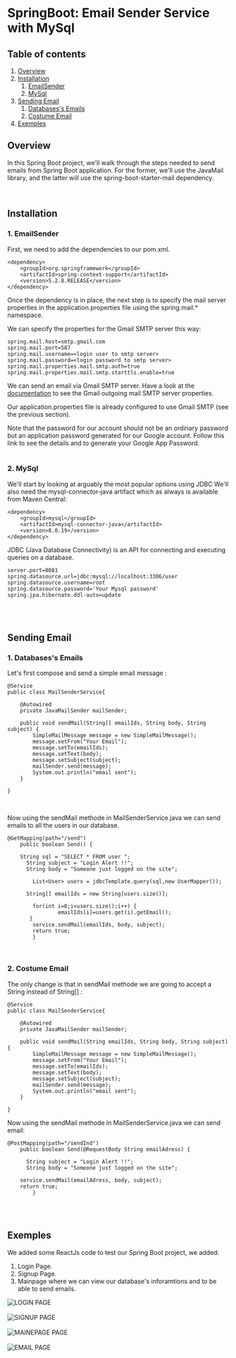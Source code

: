# SpringBoot: Email Sender Service with MySql

## Table of contents

1. [Overview](#Overview)
2. [Installation](#installation)
    1. [EmailSender](#EmailSender)
    2. [MySql](#MySql)
4. [Sending Email](#Sending_Email)
    1. [Databases's Emails](#Db-Email)
    2. [Costume Email](@Costume-Email)
5. [Exemples](#Exemples)


## Overview<a name="Overview"></a>

In this Spring Boot project,  we'll walk through the steps needed to send emails from Spring Boot application. For the former, we'll use the JavaMail library, and the latter will use the spring-boot-starter-mail dependency.


<br/>

## Installation<a name="installation"></a>

### 1. EmailSender<a name="EmailSender"></a>


First, we need to add the dependencies to our pom.xml.


```
<dependency>
    <groupId>org.springframework</groupId>
    <artifactId>spring-context-support</artifactId>
    <version>5.2.8.RELEASE</version>
</dependency>
```


Once the dependency is in place, the next step is to specify the mail server properties in the application.properties file using the spring.mail.* namespace.

We can specify the properties for the Gmail SMTP server this way:

```
spring.mail.host=smtp.gmail.com
spring.mail.port=587
spring.mail.username=<login user to smtp server>
spring.mail.password=<login password to smtp server>
spring.mail.properties.mail.smtp.auth=true
spring.mail.properties.mail.smtp.starttls.enable=true
```

We can send an email via Gmail SMTP server. Have a look at the [documentation](https://support.google.com/mail/answer/7104828?hl=en&rd=3&visit_id=637812960575206948-2906502522) to see the Gmail outgoing mail SMTP server properties.

Our application.properties file is already configured to use Gmail SMTP (see the previous section).

Note that the password for our account should not be an ordinary password but an application password generated for our Google account. Follow this link to see the details and to generate your Google App Password.
<br/><br/>

### 2. MySql<a name="MySql"></a>

We'll start by looking at arguably the most popular options using JDBC
We'll also need the mysql-connector-java artifact which as always is available from Maven Central:

```
<dependency>
    <groupId>mysql</groupId>
    <artifactId>mysql-connector-java</artifactId>
    <version>8.0.19</version>
</dependency>
```

JDBC (Java Database Connectivity) is an API for connecting and executing queries on a database.

```
server.port=8081
spring.datasource.url=jdbc:mysql://localhost:3306/user
spring.datasource.username=root
spring.datasource.password='Your Mysql password'
spring.jpa.hibernate.ddl-auto=update
```
<br/><br/>

## Sending Email<a name="Sending_Email"></a>

### 1. Databases's Emails<a name="Db-Email"></a>


Let's first compose and send a simple email message :

```
@Service
public class MailSenderService{
	
	@Autowired
	private JavaMailSender mailSender;

	public void sendMail(String[] emailIds, String body, String subject) {
		SimpleMailMessage message = new SimpleMailMessage();
		message.setFrom("Your Email");
		message.setTo(emailIds);
		message.setText(body);
		message.setSubject(subject);
		mailSender.send(message);
		System.out.println("email sent");
	}

}
```
<br/>

Now using the sendMail methode in MailSenderService.java we can send emails to all the users in our database.
<br/>

```
@GetMapping(path="/send")
	public boolean Send() {
				
  	String sql = "SELECT * FROM user ";
	  String subject = "Login Alert !!";
	  String body = "Someone just logged on the site";
			        
		List<User> users = jdbcTemplate.query(sql,new UserMapper());
				 	
	  String[] emailIds = new String[users.size()];
				 	
		for(int i=0;i<users.size();i++) {
				emailIds[i]=users.get(i).getEmail();
	   }
		service.sendMail(emailIds, body, subject);
		return true;
		}
```
<br/>

### 2. Costume Email<a name="Costume-Email"></a>

The only change is that in sendMail methode we are going to accept a String instead of String[] :

```
@Service
public class MailSenderService{
	
	@Autowired
	private JavaMailSender mailSender;

	public void sendMail(String emailIds, String body, String subject) {
		SimpleMailMessage message = new SimpleMailMessage();
		message.setFrom("Your Email");
		message.setTo(emailIds);
		message.setText(body);
		message.setSubject(subject);
		mailSender.send(message);
		System.out.println("email sent");
	}

}
```

Now using the sendMail methode in MailSenderService.java we can send email:

```
@PostMapping(path="/sendInd")
	public boolean Send(@RequestBody String emailAdress) {
				
	  String subject = "Login Alert !!";
	  String body = "Someone just logged on the site";
			        
	service.sendMail(emailAdress, body, subject);
	return true;
		}
```

<br/><br/>

## Exemples <a name="Exemples"></a>

We added some ReactJs code to test our Spring Boot project, we added: 
   1. Login Page.
   2. Signup Page.
   3. Mainpage where we can view our database's inforamtions and to be able to send emails.

![LOGIN PAGE](IMG1.JPG)
<br><br>
![SIGNUP PAGE](IMG2.JPG)
<br><br>
![MAINEPAGE PAGE](IMG3.png)
<br><br>
![EMAIL PAGE](IMG4.jpg)
<br><br>
